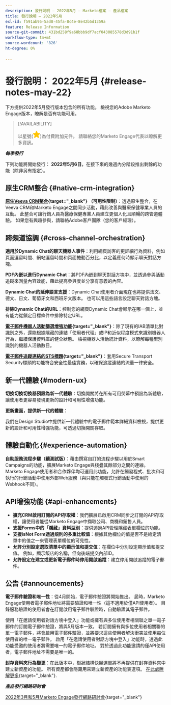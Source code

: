 ```yaml
---
description: 發行說明 — 2022年5月 — Marketo檔案 — 產品檔案
title: 發行說明 — 2022年5月
exl-id: f591ab95-5ad8-45fa-8c4e-8e42b5d1359a
feature: Release Information
source-git-commit: 431bd258f9a68bbb9df7acf043085578d3d91b1f
workflow-type: tm+mt
source-wordcount: '826'
ht-degree: 0%

---
```


# 發行說明： 2022年5月 {#release-notes-may-22}

下方提供2022年5月發行版本包含的所有功能。 檢視您的Adobe Marketo Engage版本，瞭解是否有功能可用。

>[!AVAILABILITY]
>
>以星號(![星號](assets/yellow-star.png))為付費附加元件。 請聯絡您的Marketo Engage代表以瞭解更多資訊。

**_每季發行_**

下列功能將開始發行： **2022年5月6日**，在接下來的幾週內分階段推出剩餘的功能（除非另有指定）。

## 原生CRM整合 {#native-crm-integration}

**[原生Veeva CRM整合](/help/marketo/product-docs/crm-sync/veeva-crm-sync/understanding-the-veeva-crm-sync.md){target="_blank"} （可用性限制）**：透過原生整合，在Veeva CRM和Marketo Engage之間同步活動，藉此改善與醫療保健專業人員的互動。 此整合可讓行銷人員為醫療保健專業人員建立更個人化且順暢的跨管道體驗。 如果您有興趣參與，請聯絡Adobe客戶團隊（您的客戶經理）。

## 跨頻道協調 {#cross-channel-orchestration}

**適用於Dynamic Chat的聊天機器人事件**：利用網頁訪客的更詳細行為資料，例如頁面逗留時間、網站逗留時間和頁面捲動百分比，以定義應何時顯示聊天對話方塊。

**PDF內嵌以進行Dynamic Chat**：將PDF內嵌到聊天對話方塊中，並透過參與活動追蹤來測量內容效能，藉此提高參與度並分享有意義的內容。

**Dynamic Chat的延伸語言支援**：Dynamic Chat使用者介面現在也將提供法文、德文、日文、葡萄牙文和西班牙文版本。 也可以用這些語言設定聊天對話方塊。

**排除Dynamic Chat的URL**：控制您的網頁Dynamic Chat會顯示在哪一個上，並有能力從鎖定目標條件中排除特定URL。

**[電子郵件機器人活動篩選增強功能](/help/marketo/product-docs/administration/email-setup/filtering-email-bot-activity.md){target="_blank"}**：除了現有的IAB清單比對識別之外，還能根據隱藏的連結「使用者代理」或IP和近似程度模式來識別機器人行為，繼續保護資料庫的健全狀態。 檢視機器人活動統計資料，以瞭解每種型別識別的機器人活動數目。

**[電子郵件追蹤連結的STS標題](/help/marketo/product-docs/administration/settings/email-tracking-link-headers.md){target="_blank"}**：套用Secure Transport Security標頭的功能符合安全性最佳實務，以確保追蹤連結的流量一律安全。

## 新一代體驗 {#modern-ux}

**切換切換切換器預設為新一代體驗**：切換開關將在所有可用熒幕中預設為新體驗，讓使用者更容易發現更新的設計和可用性增強功能。

**更新畫面，提供新一代的體驗**：

我們在Design Studio中提供新一代體驗中的電子郵件範本詳細資料檢視，提供更新的設計和可用性增強功能，可透過切換開關存取。

## 體驗自動化 {#experience-automation}

**自助服務流程步驟（續測試版）**：藉由撰寫自訂的流程步驟以用於Smart Campaigns的功能，擴展Marketo Engage與棧疊其餘部分之間的連線。 Marketo Engage使用者和合作夥伴均可運用此功能，允許在觸發程式、批次和可執行的行銷活動中使用外部Web服務（與只能在觸發式行銷活動中使用的Webhook不同）。

## API增強功能 {#api-enhancements}

* **擴充CRM啟用訂閱的API存取權**：我們擴展已啟用CRM同步之訂閱的API存取權，讓使用者能從Marketo Engage中擷取公司、商機和銷售人員。
* **支援Forms中的「隱藏」資料型別**：提供透過API管理隱藏表單欄位的功能。
* **支援isNot Form透過規則的多重比較值**：根據其他欄位的值是否不是給定清單中的值之一來管理表單欄位的可見性。
* **允許分別設定選取清單中的顯示值和提交值**：在欄位中分別設定顯示值和提交值。 例如，顯示飯店的名稱，但向後端提交內部ID。
* **允許設定在建立或更新電子郵件時停用開啟追蹤**：建立停用開啟追蹤的電子郵件。

## 公告 {#announcements}

**電子郵件驗證和唯一性**：從4月開始，電子郵件驗證將開始推出。 屆時，Marketo Engage使用者電子郵件地址將需要驗證和唯一性（這不適用於僅API使用者）。 目錄服務驗證的使用者會在訂閱啟用電子郵件驗證時，自動驗證其電子郵件。

使用「在邀請使用者對話方塊中登入」功能或擁有與多位使用者相關聯之單一電子郵件的訂閱電子郵件驗證，將與5月版本一致。 若訂閱擁有與多位使用者相關聯的單一電子郵件，將會啟用電子郵件驗證，並將要求這些使用者解決衝突並使用每位使用者的唯一電子郵件。 啟用「在邀請使用者對話方塊中登入」功能時，透過此功能受邀的使用者將需要唯一的電子郵件地址。 對於透過此功能邀請的僅API使用者，電子郵件地址不需要是唯一的。

**封存資料夾行為變更**：在此版本中，樹狀結構快顯選單將不再提供在封存資料夾中建立新資產的功能。 所有資產都會隱藏用來建立新資產的功能表選項。 [在此處瞭解更多](https://nation.marketo.com/t5/product-discussions/archive-folder-change-in-may-2022-release/m-p/324369#M183235){target="_blank"}.

**_產品發行網路研討會_**

[2022年3月和5月Marketo Engage發行網路研討會](https://engage.marketo.com/2022_March_May_Release_Webinar_DemandPage.html){target="_blank"}
